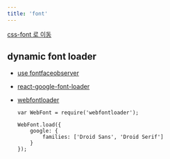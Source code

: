 ```yaml
---
title: 'font'
---
```


[css-font 로 이동](./2020-12-21-css-font.md)

## dynamic font loader

-   [use fontfaceobserver](https://github.com/vercel/next.js/issues/512#issuecomment-322026199)

-   [react-google-font-loader](https://github.com/jakewtaylor/react-google-font-loader)

-   [webfontloader](https://github.com/typekit/webfontloader)

    ```
    var WebFont = require('webfontloader');

    WebFont.load({
        google: {
            families: ['Droid Sans', 'Droid Serif']
        }
    });
    ```
